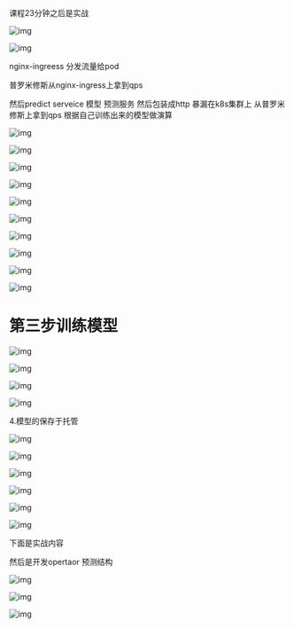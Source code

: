 课程23分钟之后是实战 

 ![img](./assets/1740652134727-2e1094ee-9667-43d1-86fc-ad29371fae1c.png)



![img](./assets/1740652161185-fe5dfba8-1ef4-4e7d-b8aa-a2dadf8d356d.png)

nginx-ingreess 分发流量给pod  

普罗米修斯从nginx-ingress上拿到qps 

然后predict serveice 模型 预测服务  然后包装成http 暴漏在k8s集群上 从普罗米修斯上拿到qps  根据自己训练出来的模型做演算



![img](./assets/1740652327868-2925026d-e504-42cb-a709-d210e8f4deaa.png)



![img](./assets/1740652345499-b895bb88-9894-4a8c-b081-d878c7bb97cd.png)

![img](./assets/1740652391961-1fa92d75-dfa9-4b45-a87f-78ea3c9765f3.png)



![img](./assets/1740652425090-64203343-505c-4e90-9ff5-6464b1729db1.png)

![img](./assets/1740652452286-960436cc-ffff-4e79-9d34-8ec80d5eac07.png)



![img](./assets/1740652489768-57ab25a6-0c21-4f35-a825-09f4c48cff5e.png)

![img](./assets/1740664280845-2c853983-cf2d-446e-9ac9-71cfeffc02ac.png)



![img](./assets/1740664298096-bcb742b9-b328-4c6d-b108-e653fd5462c5.png)



![img](./assets/1740664360064-a4c10621-6bfd-4a77-89f7-1bcdd56cc309.png)

![img](./assets/1740664366658-0b764b2d-a4dc-43e4-ab71-965c1c73a2fc.png)

 



# 第三步训练模型

![img](./assets/1740664407213-244f5ea4-a945-41d8-a549-601630d12f29.png)

![img](./assets/1740664418637-43839f02-4561-4b02-97ab-a35c6c6a91a1.png)

![img](./assets/1740664444217-e4e9a7e6-1e71-4453-964b-d8e9217ac2e0.png)



![img](./assets/1740664469084-7e0b2a13-8f74-4cb8-a986-ae8a11a1359e.png)



4.模型的保存于托管

![img](./assets/1740664500196-c8116cec-1c5b-403f-80cc-695669595630.png)

![img](./assets/1740664504851-47620a2d-cfb2-4c5e-a606-63be3d057325.png)

![img](./assets/1740664524806-a0756707-1d3a-488a-b003-41680ac8924b.png)



![img](./assets/1740664550181-a3a192ea-a544-4173-a29b-36d015a4a09b.png)



![img](./assets/1740664574764-a8fa5c06-d3f6-472c-b79a-3028ce7dff8d.png)





![img](./assets/1740664602172-ba805eb8-62e3-4594-9e11-fd93aaeaad2a.png)



下面是实战内容 





然后是开发opertaor 预测结构  

![img](./assets/1740665541566-b5662ef1-5876-40cc-aa76-add20297ebd9.png)





![img](./assets/1740665548360-bdfb9b15-8613-4870-9128-c463214d5bda.png)





![img](./assets/1740665563432-dda68f66-40c4-456e-8975-fc8228079286.png)





